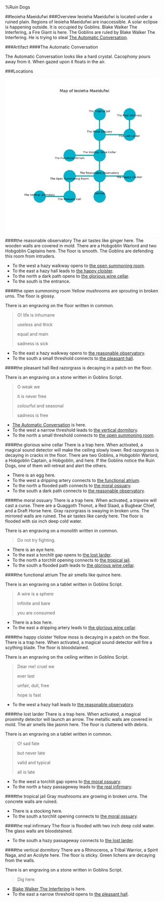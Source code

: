 %Ruin Dogs

##Ieoieha Maeidufwi
###Overview
Ieoieha Maeidufwi is located under a ruined plain. Regions of Ieoieha Maeidufwi are inaccessible. A solar eclipse is happening outside. It is occupied by Goblins. <a name="Blake-Walker-The-Interfering"></a>Blake Walker The Interfering, a Fire Giant is here. The Goblins are ruled by Blake Walker The Interfering. He  is trying to steal [The Automatic Conversation](#The-Automatic-Conversation). 



###Artifact
####<a name="The-Automatic-Conversation"></a>The Automatic Conversation


The Automatic Conversation looks like a hard crystal. Cacophony pours away from it. When gazed upon it floats in the air. 





###Locations


![](../v2/images/Ieoieha-Maeidufwi.png)

####<a name="the-reasonable-observatory"></a>the reasonable observatory
The air tastes like ginger here. The wooden walls are covered in mold. There are a Hobgoblin Warlord and two Hobgoblin Captains here. The floor is smooth. The Goblins are defending this room from intruders. 



* To the west a hazy walkway opens to [the open summoning room](#the-open-summoning-room).
* To the east a hazy hall leads to [the happy cloister](#the-happy-cloister).
* To the north a dark path opens to [the glorious wine cellar](#the-glorious-wine-cellar).
* To the south is the entrance.


####<a name="the-open-summoning-room"></a>the open summoning room
Yellow mushrooms are sprouting in broken urns. The floor is glossy. 

There is an engraving on the floor written in common. 

> O! life is inhumane
>
> useless and thick
>
> equal and main
>
> sadness is sick
>


* To the east a hazy walkway opens to [the reasonable observatory](#the-reasonable-observatory).
* To the south a small threshold connects to [the pleasant hall](#the-pleasant-hall).


####<a name="the-pleasant-hall"></a>the pleasant hall
Red razorgrass is decaying in a patch on the floor. 

There is an engraving on a stone written in Goblins Script. 

> O weak we
>
> it is never free
>
> colourful and seasonal
>
> sadness is free
>


* [The Automatic Conversation](#The-Automatic-Conversation) is here.
* To the west a narrow threshold leads to [the vertical dormitory](#the-vertical-dormitory).
* To the north a small threshold connects to [the open summoning room](#the-open-summoning-room).


####<a name="the-glorious-wine-cellar"></a>the glorious wine cellar
There is a trap here. When activated, a magical sound detector will make the ceiling slowly lower. Red razorgrass is decaying in cracks in the floor. There are two Goblins, a Hobgoblin Warlord, a Hobgoblin Captain, a Hobgoblin, and  here. If the Goblins notice the Ruin Dogs, one of them will retreat and alert the others. 



* There is an egg here.
* To the west a dripping artery connects to [the functional atrium](#the-functional-atrium).
* To the north a flooded path connects to [the moral ossuary](#the-moral-ossuary).
* To the south a dark path connects to [the reasonable observatory](#the-reasonable-observatory).


####<a name="the-moral-ossuary"></a>the moral ossuary
There is a trap here. When activated, a tripwire will cast a curse. There are a Quaggoth Thonot, a Red Slaad, a Bugbear Chief, and a Draft Horse here. Gray razorgrass is swaying in broken urns. The mirrored walls are ruined. The air tastes like candy here. The floor is flooded with six inch deep cold water. 

There is an engraving on a monolith written in common. 

> Do not try fighting.
>


* There is an eye here.
* To the east a torchlit gap opens to [the lost larder](#the-lost-larder).
* To the north a torchlit opening connects to [the tropical jail](#the-tropical-jail).
* To the south a flooded path leads to [the glorious wine cellar](#the-glorious-wine-cellar).


####<a name="the-functional-atrium"></a>the functional atrium
The air smells like quince here. 

There is an engraving on a tablet written in Goblins Script. 

> A wire is a sphere
>
> infinite and bare
>
> you are consumed
>


* There is a box here.
* To the east a dripping artery leads to [the glorious wine cellar](#the-glorious-wine-cellar).


####<a name="the-happy-cloister"></a>the happy cloister
Yellow moss is decaying in a patch on the floor. There is a trap here. When activated, a magical sound detector will fire a scything blade. The floor is bloodstained. 

There is an engraving on the ceiling written in Goblins Script. 

> Dear me! cruel we
>
> ever last
>
> unfair, dull, free
>
> hope is fast
>


* To the west a hazy hall leads to [the reasonable observatory](#the-reasonable-observatory).


####<a name="the-lost-larder"></a>the lost larder
There is a trap here. When activated, a magical proximity detector will launch an arrow. The metallic walls are covered in mold. The air smells like jasmin here. The floor is cluttered with debris. 

There is an engraving on a tablet written in common. 

> O! sad fate
>
> but never late
>
> valid and typical
>
> all is late
>


* To the west a torchlit gap opens to [the moral ossuary](#the-moral-ossuary).
* To the north a hazy passageway leads to [the real infirmary](#the-real-infirmary).


####<a name="the-tropical-jail"></a>the tropical jail
Gray mushrooms are growing in broken urns. The concrete walls are ruined. 



* There is a stocking here.
* To the south a torchlit opening connects to [the moral ossuary](#the-moral-ossuary).


####<a name="the-real-infirmary"></a>the real infirmary
The floor is flooded with two inch deep cold water. The glass walls are bloodstained. 



* To the south a hazy passageway connects to [the lost larder](#the-lost-larder).


####<a name="the-vertical-dormitory"></a>the vertical dormitory
There are a Rhinoceros, a Tribal Warrior, a Spirit Naga, and an Acolyte here. The floor is sticky. Green lichens are decaying from the walls. 

There is an engraving on a stone written in Goblins Script. 

> Dig here.
>


* [Blake Walker The Interfering](#Blake-Walker-The-Interfering) is here.
* To the east a narrow threshold opens to [the pleasant hall](#the-pleasant-hall).


